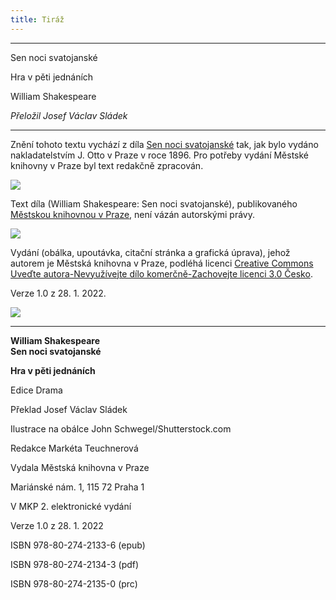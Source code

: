 ```yaml
---
title: Tiráž
---
```


***

Sen noci svatojanské

Hra v pěti jednáních

William Shakespeare

_Přeložil Josef Václav Sládek_


***

Znění tohoto textu vychází z díla [Sen noci svatojanské](https://aleph.nkp.cz/F/?func=direct&doc_number=001182061&local_base=CNB) tak, jak bylo vydáno nakladatelstvím J. Otto v Praze v roce 1896. Pro potřeby vydání Městské knihovny v Praze byl text redakčně zpracován.

![](../Images/image003.jpg)

Text díla (William Shakespeare: Sen noci svatojanské), publikovaného [Městskou knihovnou v Praze](https://www.mlp.cz/cz/), není vázán autorskými právy.

![](../Images/image001.jpg)

Vydání (obálka, upoutávka, citační stránka a grafická úprava), jehož autorem je Městská knihovna v Praze, podléhá licenci [Creative Commons Uveďte autora-Nevyužívejte dílo komerčně-Zachovejte licenci 3.0 Česko](https://creativecommons.org/licenses/by-nc-sa/3.0/cz/).

Verze 1.0 z 28. 1. 2022.

  

![](../Images/image004.jpg)


***

**William Shakespeare  
Sen noci svatojanské**

**Hra v pěti jednáních**

  

Edice Drama

  

Překlad Josef Václav Sládek

  

Ilustrace na obálce John Schwegel/Shutterstock.com

  

Redakce Markéta Teuchnerová

  

Vydala Městská knihovna v Praze

  

Mariánské nám. 1, 115 72 Praha 1

  

V MKP 2. elektronické vydání

  

Verze 1.0 z 28. 1. 2022

  

ISBN 978-80-274-2133-6 (epub)

  

ISBN 978-80-274-2134-3 (pdf)

  

ISBN 978-80-274-2135-0 (prc)
